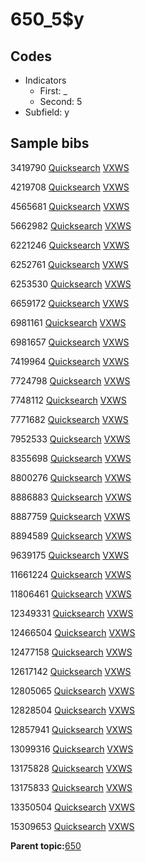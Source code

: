 # 650\_5$y

## Codes

-   Indicators
    -   First: \_
    -   Second: 5
-   Subfield: y

## Sample bibs

3419790 [Quicksearch](https://search.library.yale.edu/catalog/3419790) [VXWS](http://prodorbis.library.yale.edu:7014/vxws/GetHoldingsService?bibId=3419790)

4219708 [Quicksearch](https://search.library.yale.edu/catalog/4219708) [VXWS](http://prodorbis.library.yale.edu:7014/vxws/GetHoldingsService?bibId=4219708)

4565681 [Quicksearch](https://search.library.yale.edu/catalog/4565681) [VXWS](http://prodorbis.library.yale.edu:7014/vxws/GetHoldingsService?bibId=4565681)

5662982 [Quicksearch](https://search.library.yale.edu/catalog/5662982) [VXWS](http://prodorbis.library.yale.edu:7014/vxws/GetHoldingsService?bibId=5662982)

6221246 [Quicksearch](https://search.library.yale.edu/catalog/6221246) [VXWS](http://prodorbis.library.yale.edu:7014/vxws/GetHoldingsService?bibId=6221246)

6252761 [Quicksearch](https://search.library.yale.edu/catalog/6252761) [VXWS](http://prodorbis.library.yale.edu:7014/vxws/GetHoldingsService?bibId=6252761)

6253530 [Quicksearch](https://search.library.yale.edu/catalog/6253530) [VXWS](http://prodorbis.library.yale.edu:7014/vxws/GetHoldingsService?bibId=6253530)

6659172 [Quicksearch](https://search.library.yale.edu/catalog/6659172) [VXWS](http://prodorbis.library.yale.edu:7014/vxws/GetHoldingsService?bibId=6659172)

6981161 [Quicksearch](https://search.library.yale.edu/catalog/6981161) [VXWS](http://prodorbis.library.yale.edu:7014/vxws/GetHoldingsService?bibId=6981161)

6981657 [Quicksearch](https://search.library.yale.edu/catalog/6981657) [VXWS](http://prodorbis.library.yale.edu:7014/vxws/GetHoldingsService?bibId=6981657)

7419964 [Quicksearch](https://search.library.yale.edu/catalog/7419964) [VXWS](http://prodorbis.library.yale.edu:7014/vxws/GetHoldingsService?bibId=7419964)

7724798 [Quicksearch](https://search.library.yale.edu/catalog/7724798) [VXWS](http://prodorbis.library.yale.edu:7014/vxws/GetHoldingsService?bibId=7724798)

7748112 [Quicksearch](https://search.library.yale.edu/catalog/7748112) [VXWS](http://prodorbis.library.yale.edu:7014/vxws/GetHoldingsService?bibId=7748112)

7771682 [Quicksearch](https://search.library.yale.edu/catalog/7771682) [VXWS](http://prodorbis.library.yale.edu:7014/vxws/GetHoldingsService?bibId=7771682)

7952533 [Quicksearch](https://search.library.yale.edu/catalog/7952533) [VXWS](http://prodorbis.library.yale.edu:7014/vxws/GetHoldingsService?bibId=7952533)

8355698 [Quicksearch](https://search.library.yale.edu/catalog/8355698) [VXWS](http://prodorbis.library.yale.edu:7014/vxws/GetHoldingsService?bibId=8355698)

8800276 [Quicksearch](https://search.library.yale.edu/catalog/8800276) [VXWS](http://prodorbis.library.yale.edu:7014/vxws/GetHoldingsService?bibId=8800276)

8886883 [Quicksearch](https://search.library.yale.edu/catalog/8886883) [VXWS](http://prodorbis.library.yale.edu:7014/vxws/GetHoldingsService?bibId=8886883)

8887759 [Quicksearch](https://search.library.yale.edu/catalog/8887759) [VXWS](http://prodorbis.library.yale.edu:7014/vxws/GetHoldingsService?bibId=8887759)

8894589 [Quicksearch](https://search.library.yale.edu/catalog/8894589) [VXWS](http://prodorbis.library.yale.edu:7014/vxws/GetHoldingsService?bibId=8894589)

9639175 [Quicksearch](https://search.library.yale.edu/catalog/9639175) [VXWS](http://prodorbis.library.yale.edu:7014/vxws/GetHoldingsService?bibId=9639175)

11661224 [Quicksearch](https://search.library.yale.edu/catalog/11661224) [VXWS](http://prodorbis.library.yale.edu:7014/vxws/GetHoldingsService?bibId=11661224)

11806461 [Quicksearch](https://search.library.yale.edu/catalog/11806461) [VXWS](http://prodorbis.library.yale.edu:7014/vxws/GetHoldingsService?bibId=11806461)

12349331 [Quicksearch](https://search.library.yale.edu/catalog/12349331) [VXWS](http://prodorbis.library.yale.edu:7014/vxws/GetHoldingsService?bibId=12349331)

12466504 [Quicksearch](https://search.library.yale.edu/catalog/12466504) [VXWS](http://prodorbis.library.yale.edu:7014/vxws/GetHoldingsService?bibId=12466504)

12477158 [Quicksearch](https://search.library.yale.edu/catalog/12477158) [VXWS](http://prodorbis.library.yale.edu:7014/vxws/GetHoldingsService?bibId=12477158)

12617142 [Quicksearch](https://search.library.yale.edu/catalog/12617142) [VXWS](http://prodorbis.library.yale.edu:7014/vxws/GetHoldingsService?bibId=12617142)

12805065 [Quicksearch](https://search.library.yale.edu/catalog/12805065) [VXWS](http://prodorbis.library.yale.edu:7014/vxws/GetHoldingsService?bibId=12805065)

12828504 [Quicksearch](https://search.library.yale.edu/catalog/12828504) [VXWS](http://prodorbis.library.yale.edu:7014/vxws/GetHoldingsService?bibId=12828504)

12857941 [Quicksearch](https://search.library.yale.edu/catalog/12857941) [VXWS](http://prodorbis.library.yale.edu:7014/vxws/GetHoldingsService?bibId=12857941)

13099316 [Quicksearch](https://search.library.yale.edu/catalog/13099316) [VXWS](http://prodorbis.library.yale.edu:7014/vxws/GetHoldingsService?bibId=13099316)

13175828 [Quicksearch](https://search.library.yale.edu/catalog/13175828) [VXWS](http://prodorbis.library.yale.edu:7014/vxws/GetHoldingsService?bibId=13175828)

13175833 [Quicksearch](https://search.library.yale.edu/catalog/13175833) [VXWS](http://prodorbis.library.yale.edu:7014/vxws/GetHoldingsService?bibId=13175833)

13350504 [Quicksearch](https://search.library.yale.edu/catalog/13350504) [VXWS](http://prodorbis.library.yale.edu:7014/vxws/GetHoldingsService?bibId=13350504)

15309653 [Quicksearch](https://search.library.yale.edu/catalog/15309653) [VXWS](http://prodorbis.library.yale.edu:7014/vxws/GetHoldingsService?bibId=15309653)

**Parent topic:**[650](../../tags/650/650.md)


